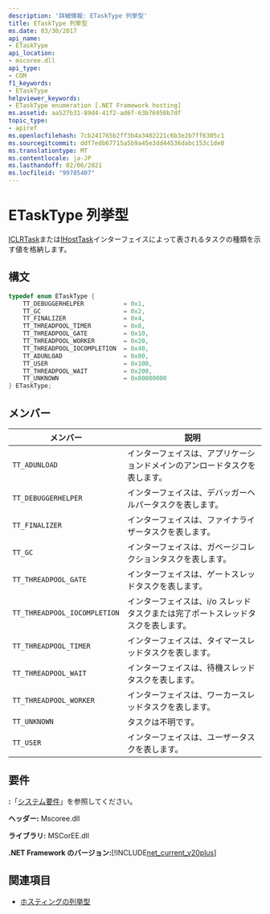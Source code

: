 ```yaml
---
description: '詳細情報: ETaskType 列挙型'
title: ETaskType 列挙型
ms.date: 03/30/2017
api_name:
- ETaskType
api_location:
- mscoree.dll
api_type:
- COM
f1_keywords:
- ETaskType
helpviewer_keywords:
- ETaskType enumeration [.NET Framework hosting]
ms.assetid: aa527b31-89d4-41f2-ad6f-63b76950b7df
topic_type:
- apiref
ms.openlocfilehash: 7cb241765b2ff3b4a3402221c6b3e2b7ff6305c1
ms.sourcegitcommit: ddf7edb67715a5b9a45e3dd44536dabc153c1de0
ms.translationtype: MT
ms.contentlocale: ja-JP
ms.lasthandoff: 02/06/2021
ms.locfileid: "99785407"
---
```

# <a name="etasktype-enumeration"></a>ETaskType 列挙型

[ICLRTask](iclrtask-interface.md)または[IHostTask](ihosttask-interface.md)インターフェイスによって表されるタスクの種類を示す値を格納します。  
  
## <a name="syntax"></a>構文  
  
```cpp  
typedef enum ETaskType {  
    TT_DEBUGGERHELPER           = 0x1,  
    TT_GC                       = 0x2,  
    TT_FINALIZER                = 0x4,  
    TT_THREADPOOL_TIMER         = 0x8,  
    TT_THREADPOOL_GATE          = 0x10,  
    TT_THREADPOOL_WORKER        = 0x20,  
    TT_THREADPOOL_IOCOMPLETION  = 0x40,  
    TT_ADUNLOAD                 = 0x80,  
    TT_USER                     = 0x100,  
    TT_THREADPOOL_WAIT          = 0x200,  
    TT_UNKNOWN                  = 0x80000000  
} ETaskType;  
```  
  
## <a name="members"></a>メンバー  
  
|メンバー|説明|  
|------------|-----------------|  
|`TT_ADUNLOAD`|インターフェイスは、アプリケーションドメインのアンロードタスクを表します。|  
|`TT_DEBUGGERHELPER`|インターフェイスは、デバッガーヘルパータスクを表します。|  
|`TT_FINALIZER`|インターフェイスは、ファイナライザータスクを表します。|  
|`TT_GC`|インターフェイスは、ガベージコレクションタスクを表します。|  
|`TT_THREADPOOL_GATE`|インターフェイスは、ゲートスレッドタスクを表します。|  
|`TT_THREADPOOL_IOCOMPLETION`|インターフェイスは、i/o スレッドタスクまたは完了ポートスレッドタスクを表します。|  
|`TT_THREADPOOL_TIMER`|インターフェイスは、タイマースレッドタスクを表します。|  
|`TT_THREADPOOL_WAIT`|インターフェイスは、待機スレッドタスクを表します。|  
|`TT_THREADPOOL_WORKER`|インターフェイスは、ワーカースレッドタスクを表します。|  
|`TT_UNKNOWN`|タスクは不明です。|  
|`TT_USER`|インターフェイスは、ユーザータスクを表します。|  
  
## <a name="requirements"></a>要件  

 **:**「[システム要件](../../get-started/system-requirements.md)」を参照してください。  
  
 **ヘッダー:** Mscoree.dll  
  
 **ライブラリ:** MSCorEE.dll  
  
 **.NET Framework のバージョン:**[!INCLUDE[net_current_v20plus](../../../../includes/net-current-v20plus-md.md)]  
  
## <a name="see-also"></a>関連項目

- [ホスティングの列挙型](hosting-enumerations.md)
